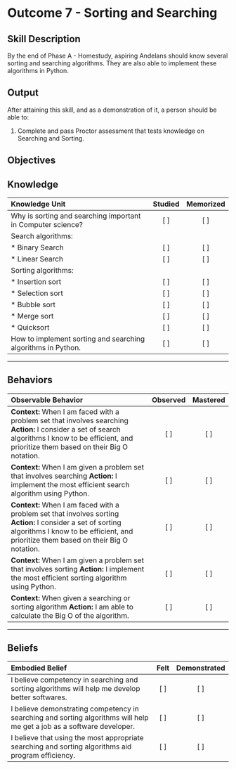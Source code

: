 # Outcome 7 - Sorting and Searching

**Skill Description**
----------
By the end of Phase A - Homestudy, aspiring Andelans should know several sorting and searching algorithms. They are also able to implement these algorithms in Python.


**Output**
----------
After attaining this skill, and as a demonstration of it, a person should be able to:

1. Complete and pass Proctor assessment that tests knowledge on Searching and Sorting.


**Objectives**
----------
## **Knowledge**


| Knowledge Unit   |      Studied      | Memorized |
|:-------------|:------------------:|:--------:|
| Why is sorting and searching important in Computer science? | [ ] | [ ]  |
| Search algorithms: | | |
| * Binary Search | [ ] | [ ]  |
| * Linear Search    | [ ] | [ ]  |
| Sorting algorithms:     | | |
| * Insertion sort   | [ ] | [ ]  |
| * Selection sort     | [ ] | [ ]  |
| * Bubble sort     | [ ] | [ ]  |
| * Merge sort     | [ ] | [ ]  |
| * Quicksort     | [ ] | [ ] |
| How to implement sorting and searching algorithms in Python.  | [ ] | [ ]  |



----------


## **Behaviors**


| Observable Behavior   |      Observed      | Mastered |
|:-------------|:------------------:|:--------:|
| **Context:** When I am faced with a problem set that involves searching **Action:** I consider a set of search algorithms I know to be efficient, and prioritize them based on their Big O notation. | [ ] | [ ]  |
| **Context:** When I am given a problem set that involves searching **Action:** I implement the most efficient search algorithm using Python. |   [ ]   |   [ ]  |
| **Context:** When I am faced with a problem set that involves sorting **Action:** I consider a set of sorting algorithms I know to be efficient, and prioritize them based on their Big O notation. |   [ ]   |   [ ]  |
| **Context:** When I am given a problem set that involves sorting **Action:** I implement the most efficient sorting algorithm using Python. |   [ ]   |   [ ]  |
| **Context:** When given a searching or sorting algorithm **Action:** I am able to calculate the Big O of the algorithm. |  [ ]   |   [ ]  |


----------


## **Beliefs**


| Embodied Belief   |      Felt      | Demonstrated |
|:-------------|:------------------:|:--------:|
| I believe competency in searching and sorting algorithms will help me develop better softwares. | [ ] | [ ]  |
| I believe demonstrating competency in searching and sorting algorithms will help me get a job as a software developer. | [ ] | [ ]  |
| I believe that using the most appropriate searching and sorting algorithms aid program efficiency. | [ ] | [ ]  |

